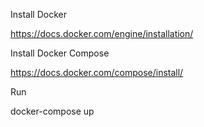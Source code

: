 Install Docker

https://docs.docker.com/engine/installation/

Install Docker Compose

https://docs.docker.com/compose/install/

Run

docker-compose up
